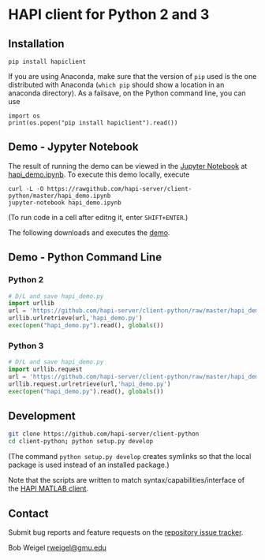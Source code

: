 # HAPI client for Python 2 and 3

## Installation

```
pip install hapiclient
```

If you are using Anaconda, make sure that the version of `pip` used is the one distributed with Anaconda (`which pip` should show a location in an anaconda directory). As a failsave, on the Python command line, you can use

```
import os
print(os.popen("pip install hapiclient").read())
```

## Demo - Jypyter Notebook

The result of running the demo can be viewed in the [Jupyter Notebook](https://jupyter-notebook.readthedocs.io/en/stable/examples/Notebook/Notebook%20Basics.html) at [hapi_demo.ipynb](https://github.com/hapi-server/client-python/blob/master/hapi_demo.ipynb). To execute this demo locally, execute
```
curl -L -O https://rawgithub.com/hapi-server/client-python/master/hapi_demo.ipynb
jupyter-notebook hapi_demo.ipynb
```
(To run code in a cell after editng it, enter <code>SHIFT+ENTER</code>.)

The following downloads and executes the [demo](https://github.com/hapi-server/client-python/hapi_demo.py).

## Demo - Python Command Line

### Python 2
```python
# D/L and save hapi_demo.py
import urllib
url = 'https://github.com/hapi-server/client-python/raw/master/hapi_demo.py'
urllib.urlretrieve(url,'hapi_demo.py')
exec(open("hapi_demo.py").read(), globals())
```

### Python 3
```python
# D/L and save hapi_demo.py
import urllib.request
url = 'https://github.com/hapi-server/client-python/raw/master/hapi_demo.py'
urllib.request.urlretrieve(url,'hapi_demo.py')
exec(open("hapi_demo.py").read(), globals())
```

## Development

```bash
git clone https://github.com/hapi-server/client-python
cd client-python; python setup.py develop
```

(The command <code>python setup.py develop</code> creates symlinks so that the local package is used instead of an installed package.)

Note that the scripts are written to match syntax/capabilities/interface of the [HAPI MATLAB client](https://github.com/hapi-server/matlab-client).

## Contact

Submit bug reports and feature requests on the [repository issue tracker](https://github.com/hapi-server/client-python/issues).

Bob Weigel <rweigel@gmu.edu>
